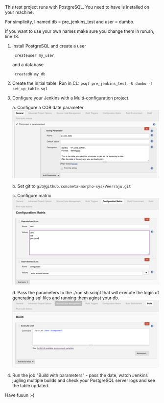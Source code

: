 This test project runs with PostgreSQL. You need to have is installed on your machine.

For simplicity, I named db = pre_jenkins_test and user = dumbo.
    
If you want to use your own names make sure you change them in run.sh, line 18.

1. Install PostgreSQL and 
    create a user

        createuser my_user 

     and a database

        createdb my_db

2. Create the initial table. Run in CL:
    `psql pre_jenkins_test -U dumbo -f set_up_table.sql`

3. Configure your Jenkins with a Multi-configuration project.

    a. Configure a COB date parameter ![Configure a COB date parameter](https://github.com/meta-morpho-sys/Veerraju/blob/master/images/date_parameter.png)
    
    b. Set git to `git@github.com:meta-morpho-sys/Veerraju.git`

    c. Configure matrix ![Configure matrix](https://github.com/meta-morpho-sys/Veerraju/blob/master/images/configure_matrix.png)

    d. Pass the parameters to the ./run.sh script that will execute the logic of generating sql files and running them aginst your db.
        ![Pass parameters](https://github.com/meta-morpho-sys/Veerraju/blob/master/images/pass_parameters_to_run_script.png)
    


4. Run the job "Build with parameters" - pass the date, watch Jenkins jugling multiple builds and check your PostgreSQL server logs and see the table updated.

Have fuuun ;-)





